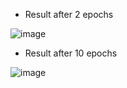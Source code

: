 

- Result after 2 epochs

![image](https://github.com/NhanDoV/Cycle-GANs/assets/60571509/d43c9381-0f17-47f0-b96d-b43638f9db07)

- Result after 10 epochs

![image](https://github.com/NhanDoV/Cycle-GANs/assets/60571509/0a9c2d0b-c173-4db5-8fc4-cdfa9d9affcc)
